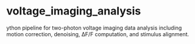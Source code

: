 # voltage_imaging_analysis
ython pipeline for two-photon voltage imaging data analysis including motion correction, denoising, ΔF/F computation, and stimulus alignment.

